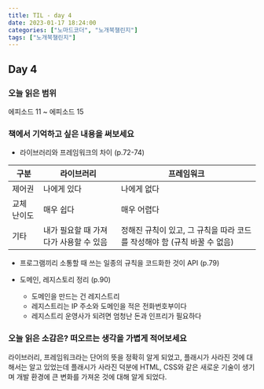 ```yaml
---
title: TIL - day 4
date: 2023-01-17 18:24:00
categories: ["노마드코더", "노개북챌린지"]
tags: ["노개북챌린지"]
---
```


## Day 4

### 오늘 읽은 범위

에피소드 11 ~ 에피소드 15

### 책에서 기억하고 싶은 내용을 써보세요

- 라이브러리와 프레임워크의 차이 (p.72-74)

| 구분        | 라이브러리                             | 프레임워크                                                                |
| ----------- | -------------------------------------- | ------------------------------------------------------------------------- |
| 제어권      | 나에게 있다                            | 나에게 없다                                                               |
| 교체 난이도 | 매우 쉽다                              | 매우 어렵다                                                               |
| 기타        | 내가 필요할 때 가져다가 사용할 수 있음 | 정해진 규칙이 있고, 그 규칙을 따라 코드를 작성해야 함 (규칙 바꿀 수 없음) |

- 프로그램끼리 소통할 때 쓰는 일종의 규칙을 코드화한 것이 API (p.79)

- 도메인, 레지스토리 정리 (p.90)
  - 도메인을 만드는 건 레지스트리
  - 레지스트리는 IP 주소와 도메인을 적은 전화번호부이다
  - 레지스트리 운영사가 되려면 엄청난 돈과 인프리가 필요하다

### 오늘 읽은 소감은? 떠오르는 생각을 가볍게 적어보세요

라이브러리, 프레임워크라는 단어의 뜻을 정확히 알게 되었고, 플래시가 사라진 것에 대해서는 알고 있었는데 플래시가 사라진 덕분에 HTML, CSS와 같은 새로운 기술이 생기며 개발 환경에 큰 변화를 가져온 것에 대해 알게 되었다.
